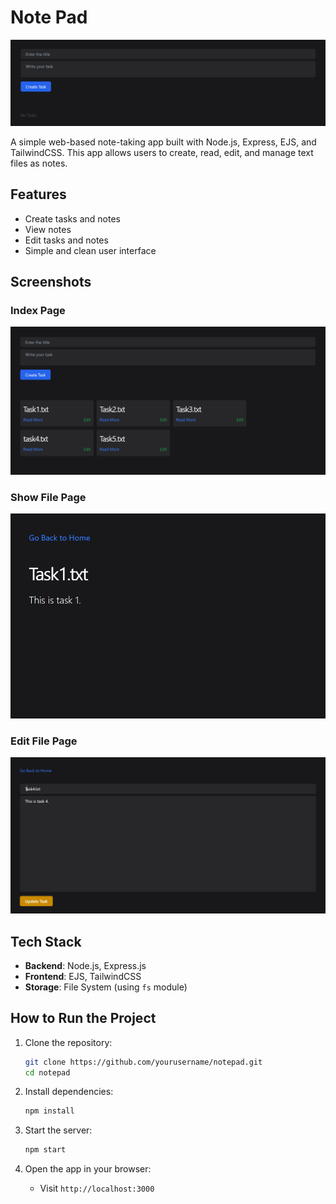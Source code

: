 # Note Pad

![Note Pad](./public/images/initial.png)

A simple web-based note-taking app built with Node.js, Express, EJS, and TailwindCSS. This app allows users to create, read, edit, and manage text files as notes.

## Features

- Create tasks and notes
- View notes
- Edit tasks and notes
- Simple and clean user interface

## Screenshots

### Index Page
![Index Page](./public/images/index.png)

### Show File Page
![Show File Page](./public/images/view.png)

### Edit File Page
![Edit File Page](./public/images/edit.png)

## Tech Stack

- **Backend**: Node.js, Express.js
- **Frontend**: EJS, TailwindCSS
- **Storage**: File System (using `fs` module)

## How to Run the Project

1. Clone the repository:
    ```bash
    git clone https://github.com/yourusername/notepad.git
    cd notepad
    ```

2. Install dependencies:
    ```bash
    npm install
    ```

3. Start the server:
    ```bash
    npm start
    ```

4. Open the app in your browser:
    - Visit `http://localhost:3000`